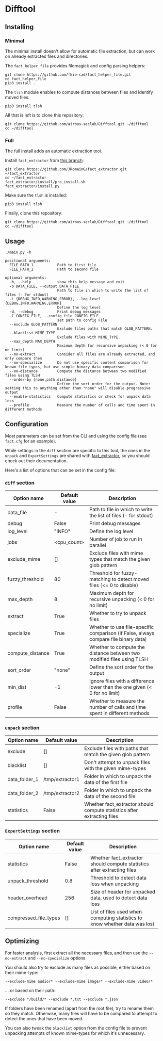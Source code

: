 # Difftool

## Installing

### Minimal

The minimal install doesn't allow for automatic file extraction, but can work on already extracted files and directories.

The `fact_helper_file` provides filemagick and config parsing helpers:

```
git clone https://github.com/fkie-cad/fact_helper_file.git
cd fact_helper_file
pip3 install .
```

The `tlsh` module enables to compute distances between files and identify moved files:

```
pip3 install tlsh
```

All that is left is to clone this repository:

```
git clone https://github.com/airbus-seclab/Difftool.git ~/difftool
cd ~/difftool
```


### Full

The full install adds an automatic extraction tool.

Install `fact_extractor` from [this branch](https://github.com/JRomainG/fact_extractor/tree/dev):

```
git clone https://github.com/JRomainG/fact_extractor.git ~/fact_extractor
cd ~/fact_extractor
fact_extractor/install/pre_install.sh
fact_extractor/install.py
```

Make sure the `tlsh` is installed:

```
pip3 install tlsh
```

Finally, clone this repository:

```
git clone https://github.com/airbus-seclab/Difftool.git ~/difftool
cd ~/difftool
```

## Usage

```
./main.py -h

positional arguments:
  FILE_PATH_1           Path to first file
  FILE_PATH_2           Path to second file

optional arguments:
  -h, --help            show this help message and exit
  -o DATA_FILE, --output DATA_FILE
                        Path to file in which to write the list of files (- for stdout)
  -L {DEBUG,INFO,WARNING,ERROR}, --log_level {DEBUG,INFO,WARNING,ERROR}
                        Define the log level
  -d, --debug           Print debug messages
  -C CONFIG_FILE, --config_file CONFIG_FILE
                        set path to config File
  --exclude GLOB_PATTERN
                        Exclude files paths that match GLOB_PATTERN.
  --blacklist MIME_TYPE
                        Exclude files with MIME_TYPE.
  --max_depth MAX_DEPTH
                        Maximum depth for recursive unpacking (< 0 for no limit)
  --no-extract          Consider all files are already extracted, and only compare them
  --no-specialize       Do not use specific content comparison for known file types, but use simple binary data comparison
  --no-distance         Compute the distance between two modified files using TLSH
  --order-by {none,path,distance}
                        Define the sort order for the output. Note: setting this to anything other than "none" will disable progressive output
  --enable-statistics   Compute statistics or check for unpack data loss
  --profile             Measure the number of calls and time spent in different methods
```

## Configuration

Most parameters can be set from the CLI and using the config file (see `fact.cfg` for an example).

While settings in the `diff` section are specific to this tool, the ones in the `unpack` and `ExpertSettings` are shared with [fact_extractor](https://github.com/fkie-cad/fact_extractor), so you should check out their documentation.

Here's a list of options that can be set in the config file:

### `diff` section

| Option name      | Default value | Description                                                  |
| ---------------- | ------------- | ------------------------------------------------------------ |
| data_file        | -             | Path to file in which to write the list of files (- for stdout) |
| debug            | False         | Print debug messages                                         |
| log_level        | "INFO"        | Define the log level                                         |
| jobs             | <cpu_count>   | Number of job to run in parallel                             |
| exclude_mime     | []            | Exclude files with mime types that match the given glob pattern |
| fuzzy_threshold  | 80            | Threshold for fuzzy-matching to detect moved files (<= 0 to disable) |
| max_depth        | 8             | Maximum depth for recursive unpacking (< 0 for no limit)     |
| extract          | True          | Whether to try to unpack files                               |
| specialize       | True          | Whether to use file-specific comparison (if False, always compare file binary data) |
| compute_distance | True          | Whether to compute the distance between two modified files using TLSH |
| sort_order       | "none"        | Define the sort order for the output                         |
| min_dist         | -1            | Ignore files with a difference lower than the one given (< 0 for no limit) |
| profile          | False         | Whether to measure the number of calls and time spent in different methods |

### `unpack` section

| Option name   | Default value   | Description                                                  |
| ------------- | --------------- | ------------------------------------------------------------ |
| exclude       | []              | Exclude files with paths that match the given glob pattern   |
| blacklist     | []              | Don't attempt to unpack files with the given mime-types      |
| data_folder_1 | /tmp/extractor1 | Folder in which to unpack the data of the first file         |
| data_folder_2 | /tmp/extractor2 | Folder in which to unpack the data of the second file        |
| statistics    | False           | Whether fact_extractor should compute statistics after extracting files |

### `ExpertSettings` section

| Option name           | Default value | Description                                                  |
| --------------------- | ------------- | ------------------------------------------------------------ |
| statistics            | False         | Whether fact_extractor should compute statistics after extracting files |
| unpack_threshold      | 0.8           | Threshold to detect data loss when unpacking                 |
| header_overhead       | 256           | Size of header for unpacked data, used to detect data loss   |
| compressed_file_types | []            | List of files used when computing statistics to know whether data was lost |

## Optimizing

For faster analysis, first extract all the necessary files, and then use the `--no-extract` and `--no-specialize` options

You should also try to exclude as many files as possible, either based on their mime-type:

```
--exclude-mime audio/* --exclude-mime image/* --exclude-mime video/*
```

... or based on their path:
```
--exclude */build/* --exclude *.txt --exclude *.json
```

If folders have been renamed (apart from the root file), try to rename them so they match. Otherwise, many files will have to be compared to attempt to detect the ones that have been moved.

You can also tweak the `blacklist` option from the config file to prevent unpacking attempts of known mime-types for which it's unnecessary.
